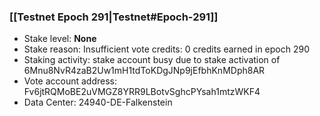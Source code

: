 ### [[Testnet Epoch 291|Testnet#Epoch-291]]
* Stake level: **None**
* Stake reason: Insufficient vote credits: 0 credits earned in epoch 290
* Staking activity: stake account busy due to stake activation of 6Mnu8NvR4zaB2Uw1mH1tdToKDgJNp9jEfbhKnMDph8AR
* Vote account address: Fv6jtRQMoBE2uVMGZ8YRR9LBotvSghcPYsah1mtzWKF4
* Data Center: 24940-DE-Falkenstein